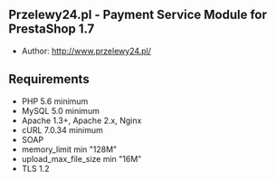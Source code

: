 ## Przelewy24.pl - Payment Service Module for PrestaShop 1.7 ##
- Author: http://www.przelewy24.pl/

## Requirements ##
- PHP 5.6 minimum
- MySQL 5.0 minimum
- Apache 1.3+, Apache 2.x, Nginx
- cURL 7.0.34 minimum
- SOAP
- memory_limit min "128M" 
- upload_max_file_size min "16M"
- TLS 1.2
